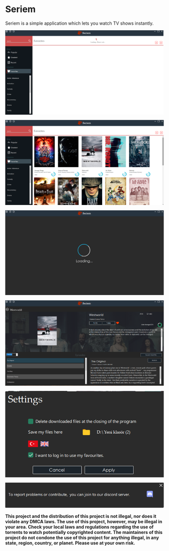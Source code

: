 


  
 

# Seriem
Seriem is a simple application which lets you watch TV shows instantly.


![alt text](Seriem1.png "")


![alt text](Seriem2.png "")


![alt text](Seriem3.png "")


![alt text](Seriem4.png "")


![alt text](Seriem5.png "")


![alt text](Seriem6.png "")





**This project and the distribution of this project is not illegal, nor does it violate any DMCA laws. The use of this project, however, may be illegal in your area. Check your local laws and regulations regarding the use of torrents to watch potentially copyrighted content. The maintainers of this project do not condone the use of this project for anything illegal, in any state, region, country, or planet. Please use at your own risk.**
